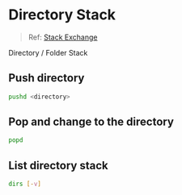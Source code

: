 # Directory Stack

> Ref: [Stack Exchange](https://unix.stackexchange.com/a/270437/104608)

Directory / Folder Stack

## Push directory

```bash
pushd <directory>
```

## Pop and change to the directory

```bash
popd
```

## List directory stack

```bash
dirs [-v]
```
